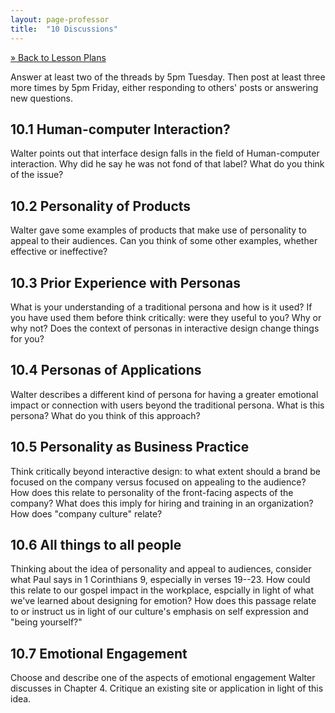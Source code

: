 ```yaml
---
layout: page-professor
title:  "10 Discussions"
---
```

[&raquo; Back to Lesson Plans](/lesson-plans/)

Answer at least two of the threads by 5pm Tuesday. Then post at least three more times by 5pm Friday, either responding to others' posts or answering new questions.

## 10.1 Human-computer Interaction?

Walter points out that interface design falls in the field of Human-computer interaction. Why did he say he was not fond of that label? What do you think of the issue?

## 10.2 Personality of Products

Walter gave some examples of products that make use of personality to appeal to their audiences. Can you think of some other examples, whether effective or ineffective?

## 10.3 Prior Experience with Personas

What is your understanding of a traditional persona and how is it used? If you have used them before think critically: were they useful to you? Why or why not? Does the context of personas in interactive design change things for you?

## 10.4 Personas of Applications

Walter describes a different kind of persona for having a greater emotional impact or connection with users beyond the traditional persona. What is this persona? What do you think of this approach?

## 10.5 Personality as Business Practice

Think critically beyond interactive design: to what extent should a brand be focused on the company versus focused on appealing to the audience? How does this relate to personality of the front-facing aspects of the company? What does this imply for hiring and training in an organization? How does "company culture" relate?

## 10.6 All things to all people

Thinking about the idea of personality and appeal to audiences, consider what Paul says in 1 Corinthians 9, especially in verses 19--23. How could this relate to our gospel impact in the workplace, espcially in light of what we've learned about designing for emotion? How does this passage relate to or instruct us in light of our culture's emphasis on self expression and "being yourself?"

## 10.7 Emotional Engagement

Choose and describe one of the aspects of emotional engagement Walter discusses in Chapter 4. Critique an existing site or application in light of this idea.
